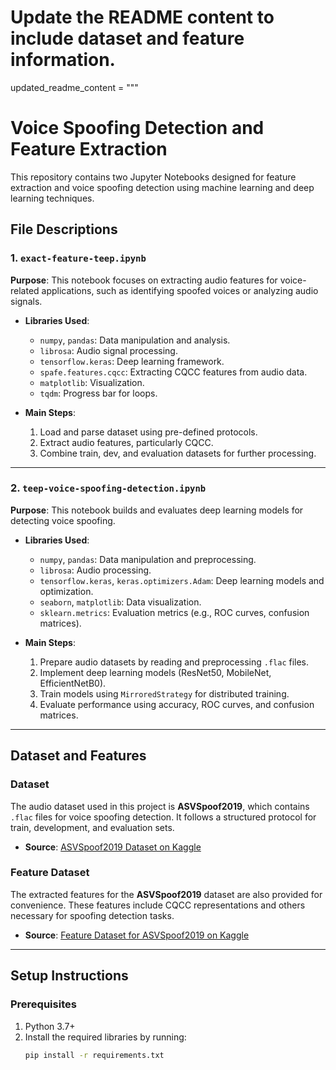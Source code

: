 # Update the README content to include dataset and feature information.
updated_readme_content = """
# Voice Spoofing Detection and Feature Extraction

This repository contains two Jupyter Notebooks designed for feature extraction and voice spoofing detection using machine learning and deep learning techniques.

## File Descriptions

### 1. `exact-feature-teep.ipynb`
**Purpose**: This notebook focuses on extracting audio features for voice-related applications, such as identifying spoofed voices or analyzing audio signals.

- **Libraries Used**:
  - `numpy`, `pandas`: Data manipulation and analysis.
  - `librosa`: Audio signal processing.
  - `tensorflow.keras`: Deep learning framework.
  - `spafe.features.cqcc`: Extracting CQCC features from audio data.
  - `matplotlib`: Visualization.
  - `tqdm`: Progress bar for loops.

- **Main Steps**:
  1. Load and parse dataset using pre-defined protocols.
  2. Extract audio features, particularly CQCC.
  3. Combine train, dev, and evaluation datasets for further processing.

---

### 2. `teep-voice-spoofing-detection.ipynb`
**Purpose**: This notebook builds and evaluates deep learning models for detecting voice spoofing.

- **Libraries Used**:
  - `numpy`, `pandas`: Data manipulation and preprocessing.
  - `librosa`: Audio processing.
  - `tensorflow.keras`, `keras.optimizers.Adam`: Deep learning models and optimization.
  - `seaborn`, `matplotlib`: Data visualization.
  - `sklearn.metrics`: Evaluation metrics (e.g., ROC curves, confusion matrices).

- **Main Steps**:
  1. Prepare audio datasets by reading and preprocessing `.flac` files.
  2. Implement deep learning models (ResNet50, MobileNet, EfficientNetB0).
  3. Train models using `MirroredStrategy` for distributed training.
  4. Evaluate performance using accuracy, ROC curves, and confusion matrices.

---

## Dataset and Features

### Dataset
The audio dataset used in this project is **ASVSpoof2019**, which contains `.flac` files for voice spoofing detection. It follows a structured protocol for train, development, and evaluation sets.

- **Source**: [ASVSpoof2019 Dataset on Kaggle](https://www.kaggle.com/datasets/awsaf49/asvpoof-2019-dataset)

### Feature Dataset
The extracted features for the **ASVSpoof2019** dataset are also provided for convenience. These features include CQCC representations and others necessary for spoofing detection tasks.

- **Source**: [Feature Dataset for ASVSpoof2019 on Kaggle](https://www.kaggle.com/datasets/caophankhnhduy/feature-la-asvspoof2019/data)

---

## Setup Instructions

### Prerequisites
1. Python 3.7+
2. Install the required libraries by running:
   ```bash
   pip install -r requirements.txt
